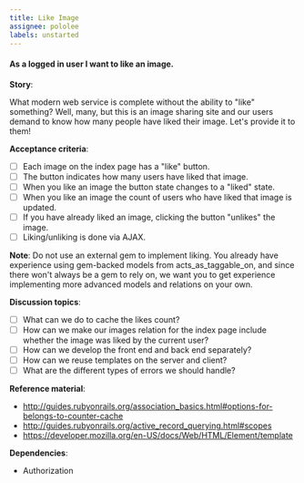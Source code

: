 ```yaml
---
title: Like Image
assignee: pololee
labels: unstarted
---
```


#### As a logged in user I want to like an image.

__Story__:

What modern web service is complete without the ability to "like" something?
Well, many, but this is an image sharing site and our users demand to know how
many people have liked their image. Let's provide it to them!

__Acceptance criteria__:
- [ ] Each image on the index page has a "like" button.
- [ ] The button indicates how many users have liked that image.
- [ ] When you like an image the button state changes to a "liked" state.
- [ ] When you like an image the count of users who have liked that image is
  updated.
- [ ] If you have already liked an image, clicking the button "unlikes" the
  image.
- [ ] Liking/unliking is done via AJAX.

__Note__: Do not use an external gem to implement liking. You already have
experience using gem-backed models from acts_as_taggable_on, and since there
won't always be a gem to rely on, we want you to get experience implementing
more advanced models and relations on your own.

__Discussion topics__:
- [ ] What can we do to cache the likes count?
- [ ] How can we make our images relation for the index page include whether
  the image was liked by the current user?
- [ ] How can we develop the front end and back end separately?
- [ ] How can we reuse templates on the server and client?
- [ ] What are the different types of errors we should handle?

__Reference material__:
- http://guides.rubyonrails.org/association_basics.html#options-for-belongs-to-counter-cache
- http://guides.rubyonrails.org/active_record_querying.html#scopes
- https://developer.mozilla.org/en-US/docs/Web/HTML/Element/template

__Dependencies__:
- Authorization
